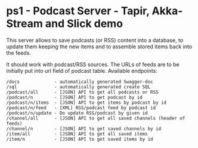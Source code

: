 # ps1 - Podcast Server - Tapir, Akka-Stream and Slick demo

 This server allows to save podcasts (or RSS) content into a database, to update them keeping the new items and to assemble stored items back into the feeds.

It should work with podcast/RSS sources. The URLs of feeds are to be initially put into url field of podcast table.
Available endpoints:

    /docs             - automatically generated Swagger-doc
    /sql              - automatically generated create SQL
    /podcast/all      - [JSON] API to get all podcasts or RSS
    /podcast/n        - [JSON] API to get podcast by id
    /podcast/n/items  - [JSON] API to get items by podcast by id
    /podcast/n/feed   - [XML] RSS/podcast feed by podcast id
    /podcast/n/update - Do update RSS/podcast by given id
    /channel/all      - [JSON] API to get all saved channels (header of feeds)
    /channel/n        - [JSON] API to get saved channels by id
    /item/all         - [JSON] API to get all saved items
    /item/n           - [JSON] API to get saved items by id
